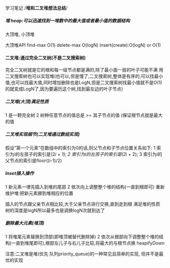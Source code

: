 学习笔记
/****************堆和二叉堆想法总结****************/
##### 堆 heap:可以迅速找到一堆数中的最大值或者最小值的数据结构
大顶堆, 小顶堆




大顶堆API
find-max O(1)
delete-max O(logN)
insert(create):O(logN) or O(1)



#### 二叉堆:通过完全二叉树(不是二叉搜索树)
完全二叉树就是它的根和每一级节点都是满的,除了最小面一层的叶子可能不满
用二叉搜索树也可以实现堆(也可以,但是慢了,二叉搜索树,整体是有序的,可以找最小值,也可以找最大值,同时增加删除也是LogN,但是二叉搜索树找最小值就不是O(1)的就变成LogN了,因为要遍历这个树,找到最左边的叶子节点)

##### 二叉堆(大顶)满足性质
1 是一颗完全树
2 树种任意节点的值总是 >= 其子节点的值 (保证根节点就是最大的值

##### 二叉堆实现细节(二叉堆通过数组实现)
假设”第一个元素”在数组中的索引为0的话,则父节点和子节点位置关系如下:
1 索引为i的左孩子的索引是(2*i + 1);
2 索引为i的左孩子的索引是(2*i + 2);
3 索引为i的父节点的索引是floor((i-1)/2)



##### Inset插入操作
1 新元素一律先插入到堆的尾部
2 依次向上调整整个堆的结构(一直到根即可)   重新维护堆:把新元素挪到堆相应的位置

插入的节点跟父亲节点相比较,大于父亲节点进行交换,直到走到根 满足堆的性质
树的深度是logN所以最多也是调换logN次就到达了


##### 删除最大元素(堆顶)

1 将堆尾元素替换到顶部(即堆顶被替代删除掉)
2  依次从根部向下调整整个堆的结构(一直到堆尾即可),根部左儿子与右儿子比较,将最大的与根节点换
heapifyDown

注意:二叉堆是堆(优先 队列priority_queue)的一种常见且简单的实现,
但并不是最优的实现
